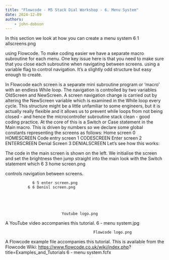 ```yaml
---
title: "Flowcode - M5 Stack Dial Workshop - 6. Menu System"
date: 2024-12-09
authors:
    - john-dobson
---
```


In this section we look at how you can create a menu system 6 1 allscreens.png

using Flowcode. To make coding easier we have a separate
macro subroutine for each menu. One key issue here is that
you need to make sure that you close each subroutine when
navigating between screens. using a variable flag to control
navigation. It’s a slightly odd structure but easy enough to
create.




In Flowcode each screen is a separate mini subroutine
program or ‘macro’ with an endless While loop. The navigation
is controlled by two variables OldScreen and NewScreen. A
screen navigation change is carried out by altering the
NewScreen variable which is examined in the While loop every
cycle. This structure might be a little unfamiliar to some
engineers, but it is actually really flexible and it allows us to
prevent while loops from not being closed - and hence the
microcontroller subroutine stack clean - good coding practice.
At the core of this is a Switch or Case statement in the Main
macro. This is driven by numbers so we declare some global
constants representing the screens as follows:
Home screen              0        HOMESCREEN
Code entry screen        1        CODESCREEN
Enter screen        2        ENTERSCREEN
Denial Screen            3        DENIALSCREEN
Let’s see how this works:







The code in the main screen is shown on the left.
We initialise the screen and set the brightness then jump
straight into the main   look with the Switch statement which
                     6 3 home screen.png


controls navigation between screens.





                6 5 enter screen.png
              6 6 Denisl screen.png





                             Youtube logo.png




A YouTube video accompanies      this tutorial.
                       6 - menu system.jpg




                                           Flowcode logo.png



A Flowcode example file accompanies this tutorial. This is
available from the Flowcode Wiki:
https://www.flowcode.co.uk/wiki/index.php?
title=Examples_and_Tutorials
6 - menu system.fcfx



